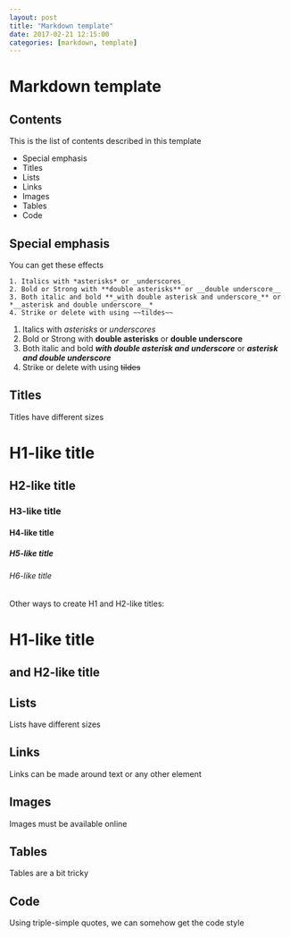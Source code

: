 ```yaml
---
layout: post
title: "Markdown template"
date: 2017-02-21 12:15:00
categories: [markdown, template]
---
```

# Markdown template

## Contents
This is the list of contents described in this template
- Special emphasis
- Titles
- Lists
- Links
- Images
- Tables
- Code

## Special emphasis
You can get these effects
```
1. Italics with *asterisks* or _underscores_
2. Bold or Strong with **double asterisks** or __double underscore__
3. Both italic and bold **_with double asterisk and underscore_** or *__asterisk and double underscore__*
4. Strike or delete with using ~~tildes~~
```
1. Italics with *asterisks* or _underscores_
2. Bold or Strong with **double asterisks** or __double underscore__
3. Both italic and bold **_with double asterisk and underscore_** or *__asterisk and double underscore__*
4. Strike or delete with using ~~tildes~~ 

## Titles
Titles have different sizes
# H1-like title
## H2-like title
### H3-like title
#### H4-like title
##### H5-like title
###### H6-like title

Other ways to create H1 and H2-like titles:

H1-like title
=============
and
H2-like title
-------------

## Lists
Lists have different sizes

## Links
Links can be made around text or any other element

## Images
Images must be available online

## Tables
Tables are a bit tricky

## Code
Using triple-simple quotes, we can somehow get the code style


